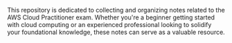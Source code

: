 This repository is dedicated to collecting and organizing notes related to the AWS Cloud Practitioner exam. Whether you're a beginner getting started with cloud computing or an experienced professional looking to solidify your foundational knowledge, these notes can serve as a valuable resource.
